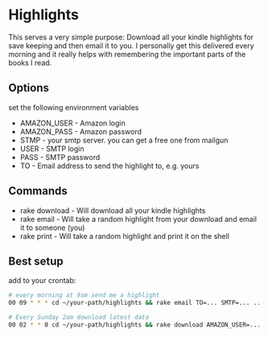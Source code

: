 # Highlights

This serves a very simple purpose: Download all your kindle highlights for save keeping and then email it to you. I personally get this delivered every morning and it really helps with remembering the important parts of the books I read. 

## Options

set the following environment variables

* AMAZON_USER - Amazon login
* AMAZON_PASS - Amazon password
* STMP - your smtp server. you can get a free one from mailgun
* USER - SMTP login 
* PASS - SMTP password
* TO - Email address to send the highlight to, e.g. yours


## Commands

* rake download - Will download all your kindle highlights
* rake email - Will take a random highlight from your download and email it to someone (you)
* rake print - Will take a random highlight and print it on the shell

## Best setup

add to your crontab:

```bash
# every morning at 9am send me a highlight
00 09 * * * cd ~/your-path/highlights && rake email TO=... SMTP=... ...

# Every Sunday 2am download latest data
00 02 * * 0 cd ~/your-path/highlights && rake download AMAZON_USER=... AMAZON_PASS=...
```
